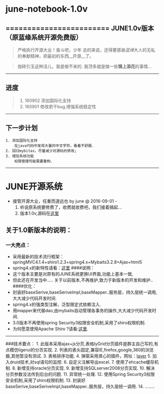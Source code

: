 # june-notebook-1.0v
========================
  JUNE1.0v版本（原蓝缘系统开源免费版）
------------------------
>	严格执行开源大业！奋斗吧，少年
	总的来说，还得要感谢*蓝缘*大人的无私的奉献精神，把最初的东西__开源__了。
	
> 抛砖引玉这种活儿，我是做不来的.
> 我顶多就是做一些**锦上添花**的事情...
---
## 进度
>1. 160902 添加国际化支持
>2. 160901 修改若干bug,增强系统稳定性
---
## 下一步计划
	1. 添加国际化支持
		在java代码中发现大量的中文字符，看着不舒服.
	2. 回归mybitas，尽量减少对源码的修改;
	3. 增加系统功能
		权限管理可能需要重构.
---
# JUNE开源系统
- 接管开源大业，任重而道远也 by june @ 2016-09-01 -
	1.  听说原系统要修费了，收费就收费吧，我们接着搞起...
	2.  版本1.0v,源码在[这里](https://github.com/junehappylove/june_BMS)

## 关于1.0新版本的说明：
### 一大亮点：
* 采用最新的技术流行框架：springMVC4.1.4+shiro1.2.3+spring4.x+Mybaits3.2.8+Ajax+html5
* spring4.x的新特性请看：[这里](http://jinnianshilongnian.iteye.com/blog/1989381)
####说明：
* 这个版本主要是对原有的JUNE系统更换UI界面,功能上基本一致, 
* 但此还在开发当中..... 关于以前版本,不再维护,致力于新版本的开发和维护..
####优化：
* 封装好baseSerive,baseSeriveImpl,baseMapper..服务层，持久层统一调用,大大减少代码开发时间.
* spring4.x的强类型注解，泛型限定式依赖注入.
* 用mapper来代替dao,由mybaits自动管理各事务的操作,大大减少代码开发时间.
* 3.0版本不再使用spring Security3权限安全机制,采用了shiro权限机制.
* 为何愿意使用Apache Shiro ?请看:[这里](http://www.infoq.com/cn/articles/apache-shiro).
---

###技术要点：
	1. 此版本采用ajax+js分页,表格lyGrid分页插件是群主自己写的,有点模仿ligerui的分页实现.
	2. 列表的表头固定,兼容IE,firefox,google,360的浏览器,其他暂没有测试.
	3. 表格排序功能.
	4. 弹窗采用贤心的插件，网址：[layer](http://sentsin.com/jquery/layer/)
	5. 加入druid技术,对sql语句的监控.
	6. 自定义注解导出excel.
	7. 使用了ehcache缓存机制.
	8. 新增支持oracle分页实现.
	9. 新增支持SQLserver2008分页实现.
	10. 解决分页参数没法传到后台的问题.
	11. 异常统一处理.
	12. 使用Spring Security3权限安全机制,采用了shiro权限机制.
	13. 封装好baseSerive,baseSeriveImpl,baseMapper..服务层，持久层统一调用.
	14. ........
